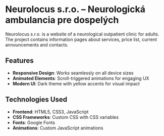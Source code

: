 # Neurolocus s.r.o. – Neurologická ambulancia pre dospelých

Neurolocus s.r.o. is a website of a neurological outpatient clinic for adults. The project contains information pages about services, price list, current announcements and contacts.

## Features
- **Responsive Design**: Works seamlessly on all device sizes
- **Animated Elements**: Scroll-triggered animations for engaging UX
- **Modern UI**: Dark theme with yellow accents for visual impact

## Technologies Used
- **Frontend**: HTML5, CSS3, JavaScript
- **CSS Frameworks**: Custom CSS with CSS variables
- **Fonts**: Google Fonts
- **Animations**: Custom JavaScript animations
